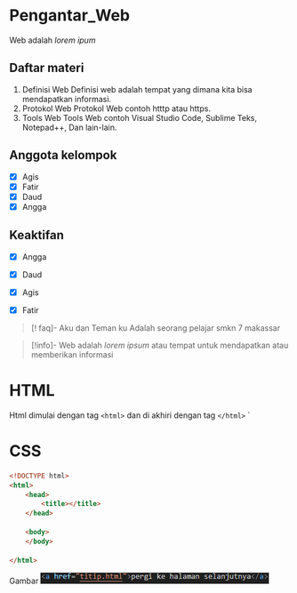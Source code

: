 # Pengantar_Web
Web adalah *lorem ipum*
## Daftar materi
1.  Definisi Web
	 Definisi web adalah tempat yang dimana kita bisa mendapatkan informasi.
2.  Protokol Web
	 Protokol Web contoh htttp atau https. 
3.  Tools Web
	 Tools Web contoh Visual Studio Code, Sublime Teks, Notepad++, Dan lain-lain.
## Anggota kelompok
- [x] Agis 
- [x] Fatir
- [x] Daud
- [x] Angga

## Keaktifan
- [x] Angga
- [x] Daud
- [x] Agis
- [x] Fatir


>[! faq]-  Aku dan Teman ku
>Adalah seorang pelajar smkn 7 makassar

  

>[!info]- Web adalah *lorem ipsum* atau tempat untuk mendapatkan atau memberikan informasi
# HTML
Html dimulai dengan tag `<html>` dan di akhiri dengan tag `</html>`
`
# CSS
```html
<!DOCTYPE html>
<html>
	<head>
		<title></title>
	</head>

	<body>
	</body>

</html>
```



Gambar
![100](aset/ss2.png)








